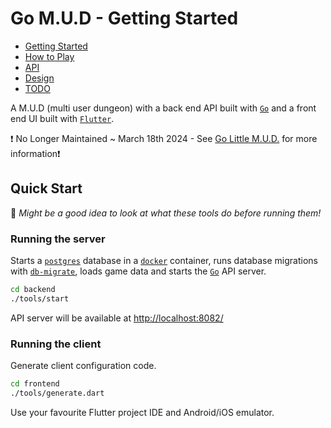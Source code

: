 # Go M.U.D - Getting Started

- [Getting Started](README.md)
- [How to Play](README-HOWTOPLAY.md)
- [API](README-API.md)
- [Design](README-DESIGN.md)
- [TODO](README-TODO.md)

A M.U.D (multi user dungeon) with a back end API built with [`Go`](https://go.dev/) and a front end UI built with [`Flutter`](https://flutter.dev/docs).

❗ No Longer Maintained ~ March 18th 2024 - See [Go Little M.U.D.](https://gitlab.com/alienspaces/go-little-mud
) for more information❗

## Quick Start

📝 _Might be a good idea to look at what these tools do before running them!_

### Running the server

Starts a [`postgres`](https://www.postgresql.org/) database in a [`docker`](https://www.docker.com/) container, runs database migrations with [`db-migrate`](https://db-migrate.readthedocs.io/en/latest/), loads game data and starts the [`Go`](https://go.dev/) API server.

```bash
cd backend
./tools/start
```

API server will be available at [http://localhost:8082/](http://localhost:8082/)

### Running the client

Generate client configuration code.

```bash
cd frontend
./tools/generate.dart
```

Use your favourite Flutter project IDE and Android/iOS emulator.
